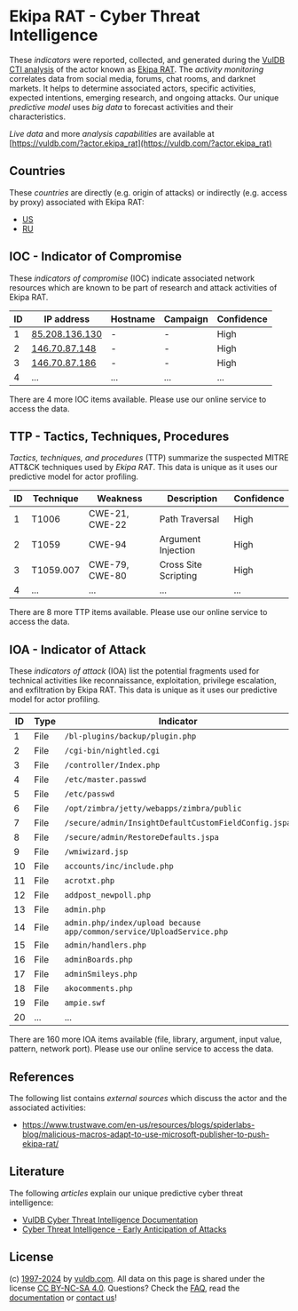 # Ekipa RAT - Cyber Threat Intelligence

These _indicators_ were reported, collected, and generated during the [VulDB CTI analysis](https://vuldb.com/?kb.cti) of the actor known as [Ekipa RAT](https://vuldb.com/?actor.ekipa_rat). The _activity monitoring_ correlates data from social media, forums, chat rooms, and darknet markets. It helps to determine associated actors, specific activities, expected intentions, emerging research, and ongoing attacks. Our unique _predictive model_ uses _big data_ to forecast activities and their characteristics.

_Live data_ and more _analysis capabilities_ are available at [https://vuldb.com/?actor.ekipa_rat](https://vuldb.com/?actor.ekipa_rat)

## Countries

These _countries_ are directly (e.g. origin of attacks) or indirectly (e.g. access by proxy) associated with Ekipa RAT:

* [US](https://vuldb.com/?country.us)
* [RU](https://vuldb.com/?country.ru)

## IOC - Indicator of Compromise

These _indicators of compromise_ (IOC) indicate associated network resources which are known to be part of research and attack activities of Ekipa RAT.

ID | IP address | Hostname | Campaign | Confidence
-- | ---------- | -------- | -------- | ----------
1 | [85.208.136.130](https://vuldb.com/?ip.85.208.136.130) | - | - | High
2 | [146.70.87.148](https://vuldb.com/?ip.146.70.87.148) | - | - | High
3 | [146.70.87.186](https://vuldb.com/?ip.146.70.87.186) | - | - | High
4 | ... | ... | ... | ...

There are 4 more IOC items available. Please use our online service to access the data.

## TTP - Tactics, Techniques, Procedures

_Tactics, techniques, and procedures_ (TTP) summarize the suspected MITRE ATT&CK techniques used by _Ekipa RAT_. This data is unique as it uses our predictive model for actor profiling.

ID | Technique | Weakness | Description | Confidence
-- | --------- | -------- | ----------- | ----------
1 | T1006 | CWE-21, CWE-22 | Path Traversal | High
2 | T1059 | CWE-94 | Argument Injection | High
3 | T1059.007 | CWE-79, CWE-80 | Cross Site Scripting | High
4 | ... | ... | ... | ...

There are 8 more TTP items available. Please use our online service to access the data.

## IOA - Indicator of Attack

These _indicators of attack_ (IOA) list the potential fragments used for technical activities like reconnaissance, exploitation, privilege escalation, and exfiltration by Ekipa RAT. This data is unique as it uses our predictive model for actor profiling.

ID | Type | Indicator | Confidence
-- | ---- | --------- | ----------
1 | File | `/bl-plugins/backup/plugin.php` | High
2 | File | `/cgi-bin/nightled.cgi` | High
3 | File | `/controller/Index.php` | High
4 | File | `/etc/master.passwd` | High
5 | File | `/etc/passwd` | Medium
6 | File | `/opt/zimbra/jetty/webapps/zimbra/public` | High
7 | File | `/secure/admin/InsightDefaultCustomFieldConfig.jspa` | High
8 | File | `/secure/admin/RestoreDefaults.jspa` | High
9 | File | `/wmiwizard.jsp` | High
10 | File | `accounts/inc/include.php` | High
11 | File | `acrotxt.php` | Medium
12 | File | `addpost_newpoll.php` | High
13 | File | `admin.php` | Medium
14 | File | `admin.php/index/upload because app/common/service/UploadService.php` | High
15 | File | `admin/handlers.php` | High
16 | File | `adminBoards.php` | High
17 | File | `adminSmileys.php` | High
18 | File | `akocomments.php` | High
19 | File | `ampie.swf` | Medium
20 | ... | ... | ...

There are 160 more IOA items available (file, library, argument, input value, pattern, network port). Please use our online service to access the data.

## References

The following list contains _external sources_ which discuss the actor and the associated activities:

* https://www.trustwave.com/en-us/resources/blogs/spiderlabs-blog/malicious-macros-adapt-to-use-microsoft-publisher-to-push-ekipa-rat/

## Literature

The following _articles_ explain our unique predictive cyber threat intelligence:

* [VulDB Cyber Threat Intelligence Documentation](https://vuldb.com/?kb.cti)
* [Cyber Threat Intelligence - Early Anticipation of Attacks](https://www.scip.ch/en/?labs.20201022)

## License

(c) [1997-2024](https://vuldb.com/?kb.changelog) by [vuldb.com](https://vuldb.com/?kb.about). All data on this page is shared under the license [CC BY-NC-SA 4.0](https://creativecommons.org/licenses/by-nc-sa/4.0/). Questions? Check the [FAQ](https://vuldb.com/?kb.faq), read the [documentation](https://vuldb.com/?kb) or [contact us](https://vuldb.com/?contact)!
